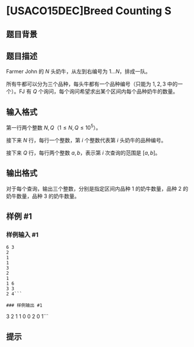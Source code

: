 # [USACO15DEC]Breed Counting S

## 题目背景



## 题目描述

Farmer John 的 $N$ 头奶牛，从左到右编号为 $1 \ldots N$，排成一队。

所有牛都可以分为三个品种，每头牛都有一个品种编号（只能为 $1,2,3$ 中的一个）。FJ 有 $Q$ 个询问，每个询问希望求出某个区间内每个品种奶牛的数量。

## 输入格式

第一行两个整数 $N,Q$（$1 \leq N,Q \leq 10^5$）。

接下来 $N$ 行，每行一个整数，第 $i$ 个整数代表第 $i$ 头奶牛的品种编号。

接下来 $Q$ 行，每行两个整数 $a,b$，表示第 $i$ 次查询的范围是 $[a,b]$。

## 输出格式

对于每个查询，输出三个整数，分别是指定区间内品种 $1$ 的奶牛数量，品种 $2$ 的奶牛数量，品种 $3$ 的奶牛数量。

## 样例 #1

### 样例输入 #1
```
6 3
2
1
1
3
2
1
1 6
3 3
2 4```

### 样例输出 #1

```
3 2 1
1 0 0
2 0 1```

## 提示


